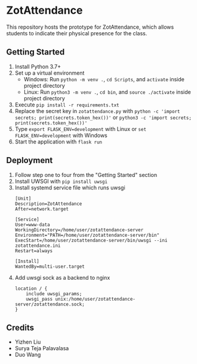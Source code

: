 # ZotAttendance
This repository hosts the prototype for ZotAttendance, which allows students to indicate their physical presence for the class.

## Getting Started
1. Install Python 3.7+
2. Set up a virtual environment
   + Windows: Run `python -m venv .`, `cd Scripts`, and `activate` inside project directory
   + Linux: Run `python3 -m venv .`, `cd bin`, and `source ./activate` inside project directory
3. Execute `pip install -r requirements.txt`
4. Replace the secret key in `zotattendance.py` with `python -c 'import secrets; print(secrets.token_hex())'` or `python3 -c 'import secrets; print(secrets.token_hex())'`
5. Type `export FLASK_ENV=development` with Linux or `set FLASK_ENV=development` with Windows
6. Start the application with `flask run`

## Deployment
1. Follow step one to four from the "Getting Started" section
2. Install UWSGI with ```pip install uwsgi```
3. Install systemd service file which runs uwsgi
    ```
    [Unit]
    Description=ZotAttendance
    After=network.target

    [Service]
    User=www-data
    WorkingDirectory=/home/user/zotattendance-server
    Environment="PATH=/home/user/zotattendance-server/bin"
    ExecStart=/home/user/zotattendance-server/bin/uwsgi --ini zotattendance.ini
    Restart=always

    [Install]
    WantedBy=multi-user.target
    ```
4. Add uwsgi sock as a backend to nginx
    ```
    location / {
        include uwsgi_params;
        uwsgi_pass unix:/home/user/zotattendance-server/zotattendance.sock;
    }
    ```

## Credits
+ Yizhen Liu
+ Surya Teja Palavalasa
+ Duo Wang
